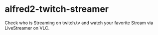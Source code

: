 alfred2-twitch-streamer
=======================

Check who is Streaming on twitch.tv and watch your favorite Stream via LiveStreamer on VLC.
